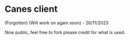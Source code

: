 # Canes client

(Forgotten)
(Will work on again soon) - 26/11/2023

Now public, feel free to fork
please credit for what is used.
